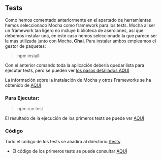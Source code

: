 ## Tests
Como hemos comentado anteriormente en el apartado de herramientas hemos seleccionado Mocha como framework para los tests.
Mocha al ser un framework tan ligero no incluye biblioteca de aserciones, así que debemos instalar una, en este caso hemos seleccionado la que parece ser la más utilizada junto con Mocha, **Chai**.
Para instalar ambos empleamos el gestor de paquetes:

>npm install

Con el anterior comando toda la aplicación debería quedar lista para ejecutar tests, pero se pueden ver [los pasos detallados AQUÍ](https://github.com/ByteVictor/AnimeFLV-API/tree/master/docs/instalacion_mochachai/mochchai.md)

La información sobre la instalación de Mocha y otros Frameworks se ha obtenido de [AQUÍ](https://medium.com/@RupaniChirag/writing-unit-tests-in-typescript-d4719b8a0a40)

### Para Ejecutar:
>npm run test

El resultado de la ejecución de los primeros tests se puede ver [AQUÍ](https://github.com/ByteVictor/AnimeFLV-API/blob/master/docs/tests/primeraejecucion.png)

### Código

Todo el código de los tests se añadirá al directorio [/tests](https://github.com/ByteVictor/AnimeFLV-API/tree/master/tests).
- El código de los primeros tests se puede consultar [AQUÍ](https://github.com/ByteVictor/AnimeFLV-API/blob/master/tests/serie.spec.ts)